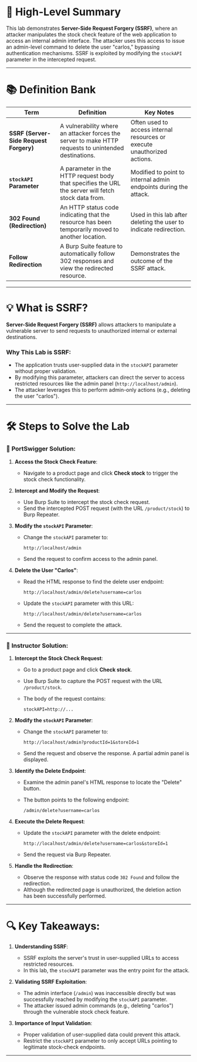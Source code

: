 # 📖 High-Level Summary

This lab demonstrates **Server-Side Request Forgery (SSRF)**, where an attacker manipulates the stock check feature of the web application to access an internal admin interface. The attacker uses this access to issue an admin-level command to delete the user "carlos," bypassing authentication mechanisms. SSRF is exploited by modifying the `stockAPI` parameter in the intercepted request.

---

# 📚 Definition Bank

|**Term**|**Definition**|**Key Notes**|
|---|---|---|
|**SSRF (Server-Side Request Forgery)**|A vulnerability where an attacker forces the server to make HTTP requests to unintended destinations.|Often used to access internal resources or execute unauthorized actions.|
|**`stockAPI` Parameter**|A parameter in the HTTP request body that specifies the URL the server will fetch stock data from.|Modified to point to internal admin endpoints during the attack.|
|**302 Found (Redirection)**|An HTTP status code indicating that the resource has been temporarily moved to another location.|Used in this lab after deleting the user to indicate redirection.|
|**Follow Redirection**|A Burp Suite feature to automatically follow 302 responses and view the redirected resource.|Demonstrates the outcome of the SSRF attack.|

---

# 💡 What is SSRF?

**Server-Side Request Forgery (SSRF)** allows attackers to manipulate a vulnerable server to send requests to unauthorized internal or external destinations.

### Why This Lab is SSRF:

- The application trusts user-supplied data in the `stockAPI` parameter without proper validation.
- By modifying this parameter, attackers can direct the server to access restricted resources like the admin panel (`http://localhost/admin`).
- The attacker leverages this to perform admin-only actions (e.g., deleting the user "carlos").

---

# 🛠️ Steps to Solve the Lab

### 🔹 **PortSwigger Solution**:

1. **Access the Stock Check Feature**:
    
    - Navigate to a product page and click **Check stock** to trigger the stock check functionality.
2. **Intercept and Modify the Request**:
    
    - Use Burp Suite to intercept the stock check request.
    - Send the intercepted POST request (with the URL `/product/stock`) to Burp Repeater.
3. **Modify the `stockAPI` Parameter**:
    
    - Change the `stockAPI` parameter to:
        
        ```plaintext
        http://localhost/admin
        ```
        
    - Send the request to confirm access to the admin panel.
4. **Delete the User "Carlos"**:
    
    - Read the HTML response to find the delete user endpoint:
        
        ```plaintext
        http://localhost/admin/delete?username=carlos
        ```
        
    - Update the `stockAPI` parameter with this URL:
        
        ```plaintext
        http://localhost/admin/delete?username=carlos
        ```
        
    - Send the request to complete the attack.

---

### 🔹 **Instructor Solution**:

1. **Intercept the Stock Check Request**:
    
    - Go to a product page and click **Check stock**.
    - Use Burp Suite to capture the POST request with the URL `/product/stock`.
    - The body of the request contains:
        
        ```plaintext
        stockAPI=http://...
        ```
        
2. **Modify the `stockAPI` Parameter**:
    
    - Change the `stockAPI` parameter to:
        
        ```plaintext
        http://localhost/admin?productId=1&storeId=1
        ```
        
    - Send the request and observe the response. A partial admin panel is displayed.
3. **Identify the Delete Endpoint**:
    
    - Examine the admin panel's HTML response to locate the "Delete" button.
    - The button points to the following endpoint:
        
        ```plaintext
        /admin/delete?username=carlos
        ```
        
4. **Execute the Delete Request**:
    
    - Update the `stockAPI` parameter with the delete endpoint:
        
        ```plaintext
        http://localhost/admin/delete?username=carlos&storeId=1
        ```
        
    - Send the request via Burp Repeater.
5. **Handle the Redirection**:
    
    - Observe the response with status code `302 Found` and follow the redirection.
    - Although the redirected page is unauthorized, the deletion action has been successfully performed.

---

# 🔍 Key Takeaways:

1. **Understanding SSRF**:
    
    - SSRF exploits the server's trust in user-supplied URLs to access restricted resources.
    - In this lab, the `stockAPI` parameter was the entry point for the attack.
2. **Validating SSRF Exploitation**:
    
    - The admin interface (`/admin`) was inaccessible directly but was successfully reached by modifying the `stockAPI` parameter.
    - The attacker issued admin commands (e.g., deleting "carlos") through the vulnerable stock check feature.
3. **Importance of Input Validation**:
    
    - Proper validation of user-supplied data could prevent this attack.
    - Restrict the `stockAPI` parameter to only accept URLs pointing to legitimate stock-check endpoints.

---